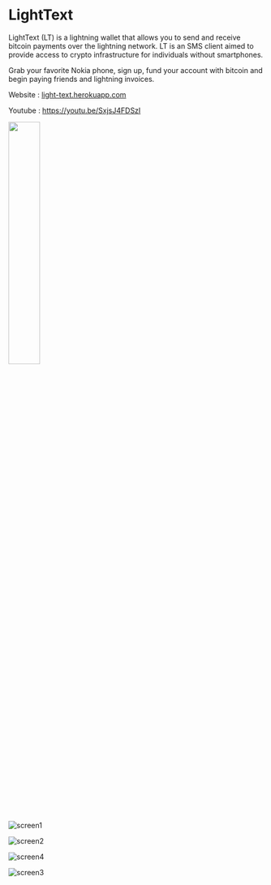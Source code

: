 # LightText
 
LightText (LT) is a lightning wallet that allows you to send and receive bitcoin payments over the lightning network. LT is an SMS client aimed to provide access to crypto infrastructure for individuals without smartphones. 

Grab your favorite Nokia phone, sign up, fund your account with bitcoin and begin paying friends and lightning invoices.

Website : [light-text.herokuapp.com](https://light-text.herokuapp.com/)

Youtube : https://youtu.be/SxjsJ4FDSzI

<img src='https://github.com/light-text/lightText/blob/master/public/images/lightText.gif' width='35%' hegiht='35%'>

![screen1](https://github.com/light-text/lightText/blob/master/public/images/screen.png)

![screen2](https://github.com/light-text/lightText/blob/master/public/images/screen2.png)

![screen4](https://github.com/light-text/lightText/blob/master/public/images/screen4.png)

![screen3](https://github.com/light-text/lightText/blob/master/public/images/screen3.png)
 
 
 
